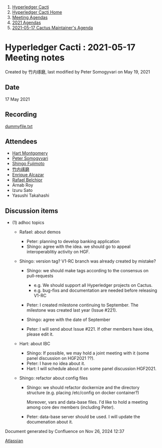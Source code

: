 1. [Hyperledger Cacti](index.html)
2. [Hyperledger Cacti Home](Hyperledger-Cacti-Home_20414469.html)
3. [Meeting Agendas](Meeting-Agendas_20414488.html)
4. [2021 Agendas](2021-Agendas_20414860.html)
5. [2021-05-17 Cactus Maintainer's Agenda](2021-05-17-Cactus-Maintainer%27s-Agenda_20415059.html)

# Hyperledger Cacti : 2021-05-17 Meeting notes

Created by 竹内琢磨, last modified by Peter Somogyvari on May 19, 2021

## Date

17 May 2021

## Recording

[dummyfile.txt](attachments/20415059/20415063.txt)

## Attendees

- [Hart Montgomery](https://lf-hyperledger.atlassian.net/wiki/people/712020:86f447c0-86dc-43b3-ac03-6a31923bbb84?ref=confluence)
- [Peter Somogyvari](https://lf-hyperledger.atlassian.net/wiki/people/557058:cae262a4-be99-4f5e-a36e-bf20a5c795f2?ref=confluence)
- [Shingo Fujimoto](https://lf-hyperledger.atlassian.net/wiki/people/712020:14e583f1-56ad-4e76-a373-78870fbd000f?ref=confluence)
- [竹内琢磨](https://lf-hyperledger.atlassian.net/wiki/people/70121:99daf5c8-226c-43d4-9f24-0a46a0546192?ref=confluence)
- [Enrique Alcazar](https://lf-hyperledger.atlassian.net/wiki/people/557058:a7fff85a-3ab1-45ea-94ab-91e933f419aa?ref=confluence)
- [Rafael Belchior](https://lf-hyperledger.atlassian.net/wiki/people/712020:0476fdbd-25a2-41d4-9ba2-27de7ea0f715?ref=confluence)
- Arnab Roy
- Izuru Sato
- Yasushi Takahashi

## Discussion items

- (1) adhoc topics
  
  - Rafael: about demos
    
    - Peter: planning to develop banking application
    - Shingo: agree with the idea. we should go to appeal interoperablitiy activity on HGF.
  - Shingo: version tag? V1-RC branch was already created by mistake?
    
    - Shingo: we should make tags according to the consensus on pull-requests
      
      - e.g. We should support all Hyperledger projects on Cactus.
      - e.g. bug-fixs and documentation are needed before releasing V1-RC
    - Peter: I created milestone continuing to September. The milestone was created last year (Issue #221).
    - Shingo: agree with the date of September
    - Peter: I will send about Issue #221. If other members have idea, please edit it.
  - Hart: about IBC
    
    - Shingo: If possible, we may hold a joint meeting with it (some panel discussion on HGF2021 ??).
    - Peter: I have no idea about it.
    - Hart: I will schedule about it on some panel discussion HGF2021.
  - Shingo: refactor about config files
    
    - Shingo: we should refactor dockernize and the directory structure (e.g. placing /etc/config on docker container?)
      
      Moreover, vars and data-base files. I'd like to hold a meeting among core dev members (including Peter).
    - Peter: data-base server should be used. I will update the documenation about it.

Document generated by Confluence on Nov 26, 2024 12:37

[Atlassian](http://www.atlassian.com/)
